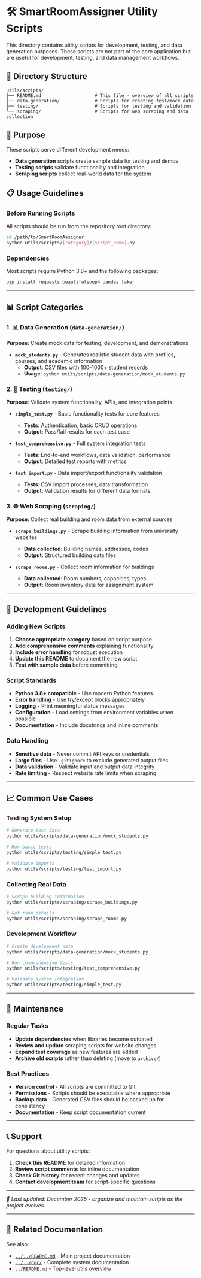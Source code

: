 # 🛠️ SmartRoomAssigner Utility Scripts

This directory contains utility scripts for development, testing, and data generation purposes. These scripts are not part of the core application but are useful for development, testing, and data management workflows.

## 📁 Directory Structure

```
utils/scripts/
├── README.md                    # This file - overview of all scripts
├── data-generation/             # Scripts for creating test/mock data
├── testing/                     # Scripts for testing and validation
└── scraping/                    # Scripts for web scraping and data collection
```

## 🎯 Purpose

These scripts serve different development needs:
- **Data generation** scripts create sample data for testing and demos
- **Testing scripts** validate functionality and integration
- **Scraping scripts** collect real-world data for the system

## 📋 Usage Guidelines

### Before Running Scripts
All scripts should be run from the repository root directory:
```bash
cd /path/to/SmartRoomAssigner
python utils/scripts/[category]/[script_name].py
```

### Dependencies
Most scripts require Python 3.8+ and the following packages:
```bash
pip install requests beautifulsoup4 pandas faker
```

---

## 📊 Script Categories

### 1. 📊 Data Generation (`data-generation/`)
**Purpose**: Create mock data for testing, development, and demonstrations

- **`mock_students.py`** - Generates realistic student data with profiles, courses, and academic information
  - **Output**: CSV files with 100-1000+ student records
  - **Usage**: `python utils/scripts/data-generation/mock_students.py`

### 2. 🧪 Testing (`testing/`)
**Purpose**: Validate system functionality, APIs, and integration points

- **`simple_test.py`** - Basic functionality tests for core features
  - **Tests**: Authentication, basic CRUD operations
  - **Output**: Pass/fail results for each test case

- **`test_comprehensive.py`** - Full system integration tests
  - **Tests**: End-to-end workflows, data validation, performance
  - **Output**: Detailed test reports with metrics

- **`test_import.py`** - Data import/export functionality validation
  - **Tests**: CSV import processes, data transformation
  - **Output**: Validation results for different data formats

### 3. 🌐 Web Scraping (`scraping/`)
**Purpose**: Collect real building and room data from external sources

- **`scrape_buildings.py`** - Scrape building information from university websites
  - **Data collected**: Building names, addresses, codes
  - **Output**: Structured building data files

- **`scrape_rooms.py`** - Collect room information for buildings
  - **Data collected**: Room numbers, capacities, types
  - **Output**: Room inventory data for assignment system

---

## 🚀 Development Guidelines

### Adding New Scripts
1. **Choose appropriate category** based on script purpose
2. **Add comprehensive comments** explaining functionality
3. **Include error handling** for robust execution
4. **Update this README** to document the new script
5. **Test with sample data** before committing

### Script Standards
- **Python 3.8+ compatible** - Use modern Python features
- **Error handling** - Use try/except blocks appropriately
- **Logging** - Print meaningful status messages
- **Configuration** - Load settings from environment variables when possible
- **Documentation** - Include docstrings and inline comments

### Data Handling
- **Sensitive data** - Never commit API keys or credentials
- **Large files** - Use `.gitignore` to exclude generated output files
- **Data validation** - Validate input and output data integrity
- **Rate limiting** - Respect website rate limits when scraping

---

## 📈 Common Use Cases

### Testing System Setup
```bash
# Generate test data
python utils/scripts/data-generation/mock_students.py

# Run basic tests
python utils/scripts/testing/simple_test.py

# Validate imports
python utils/scripts/testing/test_import.py
```

### Collecting Real Data
```bash
# Scrape building information
python utils/scripts/scraping/scrape_buildings.py

# Get room details
python utils/scripts/scraping/scrape_rooms.py
```

### Development Workflow
```bash
# Create development data
python utils/scripts/data-generation/mock_students.py

# Run comprehensive tests
python utils/scripts/testing/test_comprehensive.py

# Validate system integration
python utils/scripts/testing/simple_test.py
```

---

## 🔧 Maintenance

### Regular Tasks
- **Update dependencies** when libraries become outdated
- **Review and update** scraping scripts for website changes
- **Expand test coverage** as new features are added
- **Archive old scripts** rather than deleting (move to `archive/`)

### Best Practices
- **Version control** - All scripts are committed to Git
- **Permissions** - Scripts should be executable where appropriate
- **Backup data** - Generated CSV files should be backed up for consistency
- **Documentation** - Keep script documentation current

---

## 📞 Support

For questions about utility scripts:
1. **Check this README** for detailed information
2. **Review script comments** for inline documentation
3. **Check Git history** for recent changes and updates
4. **Contact development team** for script-specific questions

---

*🔄 Last updated: December 2025 - organize and maintain scripts as the project evolves.*

---

## 📝 Related Documentation

See also:
- [`../../README.md`](../README.md) - Main project documentation
- [`../../doc/`](../doc/) - Complete system documentation
- [`../README.md`](../README.md) - Top-level utils overview

